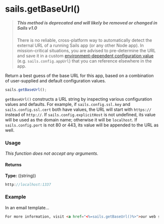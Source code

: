 # sails.getBaseUrl()

> ##### _**This method is deprecated and will likely be removed or changed in Sails v1.0**_
> There is no reliable, cross-platform way to automatically detect the external URL of a running Sails app (or any other Node app). In mission-critical situations, you are advised to pre-determine the URL and save it in a custom [environment-dependent configuration value](http://sailsjs.org/documentation/concepts/configuration#?environmentspecific-files-config-env) (e.g. `sails.config.appUrl`) that you can reference elsewhere in the app.

Return a best guess of the base URL for this app, based on a combination of user-supplied and default configuration values.


```javascript
sails.getBaseUrl();
```

`getBaseUrl()` constructs a URL string by inspecting various configuration values and defaults.  For example, if `sails.config.ssl.key` and `sails.config.ssl.cert` both have values, the URL will start with `https://` instead of `http://`.  If `sails.config.explicitHost` is not undefined, its value will be used as the domain name; otherwise it will be `localhost`.  If `sails.config.port` is not 80 or 443, its value will be appended to the URL as well.


### Usage

_This function does not accept any arguments._


#### Returns

**Type:** ((string))

```javascript
http://localhost:1337
```



### Example

In an email template...
```html
For more information, visit <a href="<%=sails.getBaseUrl()%>">our web site</a>.
```

<docmeta name="displayName" value="sails.getBaseUrl()">
<docmeta name="pageType" value="method">
